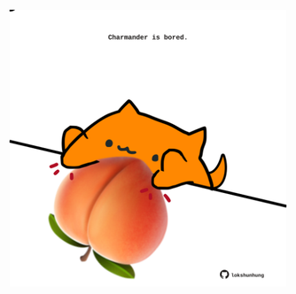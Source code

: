 <!-- built at 07/09/2025, 18:00:33 UTC -->
<p align="center">
  <img width="500" height="500" src="./ReadmeImage.svg">
</p>
